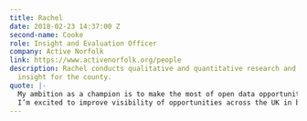 ```yaml
---
title: Rachel
date: 2018-02-23 14:37:00 Z
second-name: Cooke
role: Insight and Evaluation Officer
company: Active Norfolk
link: https://www.activenorfolk.org/people
description: Rachel conducts qualitative and quantitative research and generates additional
  insight for the county.
quote: |-
  My ambition as a champion is to make the most of open data opportunities, remove barriers to physical activity opportunities, and learn more about how to get people moving.
  I’m excited to improve visibility of opportunities across the UK in both urban and rural areas.
---
```


